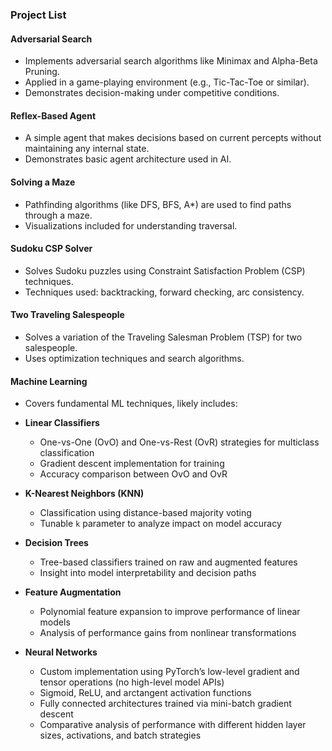 
###  Project List

####  Adversarial Search

* Implements adversarial search algorithms like Minimax and Alpha-Beta Pruning.
* Applied in a game-playing environment (e.g., Tic-Tac-Toe or similar).
* Demonstrates decision-making under competitive conditions.

####  Reflex-Based Agent

* A simple agent that makes decisions based on current percepts without maintaining any internal state.
* Demonstrates basic agent architecture used in AI.

####  Solving a Maze

* Pathfinding algorithms (like DFS, BFS, A\*) are used to find paths through a maze.
* Visualizations included for understanding traversal.

####  Sudoku CSP Solver

* Solves Sudoku puzzles using Constraint Satisfaction Problem (CSP) techniques.
* Techniques used: backtracking, forward checking, arc consistency.

####  Two Traveling Salespeople

* Solves a variation of the Traveling Salesman Problem (TSP) for two salespeople.
* Uses optimization techniques and search algorithms.

####  Machine Learning

* Covers fundamental ML techniques, likely includes:

* **Linear Classifiers**

  * One-vs-One (OvO) and One-vs-Rest (OvR) strategies for multiclass classification
  * Gradient descent implementation for training
  * Accuracy comparison between OvO and OvR

* **K-Nearest Neighbors (KNN)**

  * Classification using distance-based majority voting
  * Tunable `k` parameter to analyze impact on model accuracy

* **Decision Trees**

  * Tree-based classifiers trained on raw and augmented features
  * Insight into model interpretability and decision paths

* **Feature Augmentation**

  * Polynomial feature expansion to improve performance of linear models
  * Analysis of performance gains from nonlinear transformations

* **Neural Networks**

  * Custom implementation using PyTorch’s low-level gradient and tensor operations (no high-level model APIs)
  * Sigmoid, ReLU, and arctangent activation functions
  * Fully connected architectures trained via mini-batch gradient descent
  * Comparative analysis of performance with different hidden layer sizes, activations, and batch strategies



